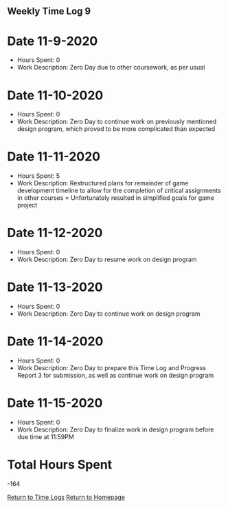 ## Weekly Time Log 9


# Date 11-9-2020
- Hours Spent: 0
- Work Description: Zero Day due to other coursework, as per usual

# Date 11-10-2020
- Hours Spent: 0
- Work Description: Zero Day to continue work on previously mentioned design program, which proved to be more complicated than expected

# Date 11-11-2020
- Hours Spent: 5
- Work Description: Restructured plans for remainder of game development timeline to allow for the completion of critical assignments in other courses
= Unfortunately resulted in simplified goals for game project

# Date 11-12-2020
- Hours Spent: 0
- Work Description: Zero Day to resume work on design program

# Date 11-13-2020
- Hours Spent: 0
- Work Description: Zero Day to continue work on design program

# Date 11-14-2020
- Hours Spent: 0
- Work Description: Zero Day to prepare this Time Log and Progress Report 3 for submission, as well as continue work on design program

# Date 11-15-2020
- Hours Spent: 0
- Work Description: Zero Day to finalize work in design program before due time at 11:59PM

# Total Hours Spent
-164

[Return to Time Logs](https://tkfromthe90s.github.io/TKfromthe90s.github.io-weekly-time-logs/)
[Return to Homepage](https://tkfromthe90s.github.io/)

```
